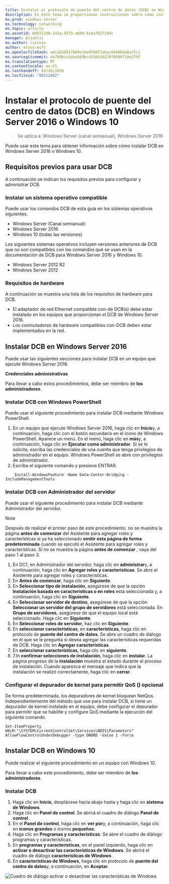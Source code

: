 ```yaml
---
title: Instalar el protocolo de puente del centro de datos (DCB) en Windows Server o en el cliente
description: En este tema se proporcionan instrucciones sobre cómo instalar el protocolo de puente del centro de datos en Windows Server o en el cliente de Windows.
ms.prod: windows-server
ms.technology: networking
ms.topic: article
ms.assetid: b89213d8-143a-45f3-a609-bc6a7027204c
manager: brianlic
ms.author: lizross
author: eross-msft
ms.openlocfilehash: edca8269178d9e1de9f8d57abac04400da0ac5c1
ms.sourcegitcommit: da7b9bce1eba369bcd156639276f6899714e279f
ms.translationtype: MT
ms.contentlocale: es-ES
ms.lasthandoff: 03/26/2020
ms.locfileid: "80312802"
---
```

# <a name="install-data-center-bridging-dcb-in-windows-server-2016-or-windows-10"></a>Instalar el protocolo de puente del centro de datos \(DCB\) en Windows Server 2016 o Windows 10

>Se aplica a: Windows Server (canal semianual), Windows Server 2016

Puede usar este tema para obtener información sobre cómo instalar DCB en Windows Server 2016 o Windows 10.

## <a name="prerequisites-for-using-dcb"></a>Requisitos previos para usar DCB

A continuación se indican los requisitos previos para configurar y administrar DCB.

### <a name="install-a-compatible-operating-system"></a>Instalar un sistema operativo compatible

Puede usar los comandos DCB de esta guía en los sistemas operativos siguientes.

- Windows Server (Canal semianual)
- Windows Server 2016
- Windows 10 \(todas las versiones\)

Los siguientes sistemas operativos incluyen versiones anteriores de DCB que no son compatibles con los comandos que se usan en la documentación de DCB para Windows Server 2016 y Windows 10.

- Windows Server 2012 R2
- Windows Server 2012

###  <a name="hardware-requirements"></a>Requisitos de hardware

A continuación se muestra una lista de los requisitos de hardware para DCB.

- El adaptador de red Ethernet compatible con\-de DCB\(s\) debe estar instalado en los equipos que proporcionan el DCB de Windows Server 2016.
- Los conmutadores de hardware compatibles con\-DCB deben estar implementados en la red.


## <a name="install-dcb-in-windows-server-2016"></a>Instalar DCB en Windows Server 2016

Puede usar las siguientes secciones para instalar DCB en un equipo que ejecute Windows Server 2016.

**Credenciales administrativas**

Para llevar a cabo estos procedimientos, debe ser miembro de **los administradores**.

### <a name="install-dcb-using-windows-powershell"></a>Instalar DCB con Windows PowerShell

Puede usar el siguiente procedimiento para instalar DCB mediante Windows PowerShell.

1. En un equipo que ejecute Windows Server 2016, haga clic en **Inicio**y, a continuación, haga clic con el botón secundario en el icono de Windows PowerShell. Aparece un menú. En el menú, haga clic en **más**y, a continuación, haga clic en **Ejecutar como administrador**. Si se le solicita, escriba las credenciales de una cuenta que tenga privilegios de administrador en el equipo. Windows PowerShell se abre con privilegios de administrador.
2. Escriba el siguiente comando y presione ENTRAR.

````
    Install-WindowsFeature -Name Data-Center-Bridging -IncludeManagementTools
````

### <a name="install-dcb-using-server-manager"></a>Instalar DCB con Administrador del servidor

Puede usar el siguiente procedimiento para instalar DCB mediante Administrador del servidor.

>[!NOTE]
>Después de realizar el primer paso de este procedimiento, no se muestra la página **antes de comenzar** del Asistente para agregar roles y características si ya ha seleccionado **omitir esta página de forma predeterminada** cuando se ejecutó el Asistente para agregar roles y características. Si no se muestra la página **antes de comenzar** , vaya del paso 1 al paso 3.

1. En DC1, en Administrador del servidor, haga clic en **administrar**y, a continuación, haga clic en **Agregar roles y características**. Se abre el Asistente para agregar roles y características.
2. En **Antes de comenzar**, haga clic en **Siguiente**.
3. En **Seleccionar tipo de instalación**, asegúrese de que la opción **Instalación basada en características o en roles** está seleccionada y, a continuación, haga clic en **Siguiente**.
4. En **Seleccionar servidor de destino**, asegúrese de que la opción **Seleccionar un servidor del grupo de servidores** está seleccionada. En **Grupo de servidores**, asegúrese de que el equipo local está seleccionado. Haga clic en **Siguiente**.
5. En **Seleccionar roles de servidor**, haz clic en **Siguiente**.
6. En **seleccionar características**, en **características**, haga clic en protocolo de **puente del centro de datos**. Se abre un cuadro de diálogo en el que se le pregunta si desea agregar las características requeridas de DCB. Haga clic en **Agregar características**.
7. En **seleccionar características**, haga clic en **siguiente**. 
8. 7.In **confirmar selecciones de instalación**, haga clic en **instalar**. La página progreso de la **instalación** muestra el estado durante el proceso de instalación. Cuando aparezca el mensaje que indica que la instalación se realizó correctamente, haga clic en **cerrar**.

### <a name="configure-the-kernel-debugger-to-allow-qos-optional"></a>Configurar el depurador de kernel para permitir QoS \(\) opcional

 De forma predeterminada, los depuradores de kernel bloquean NetQos. Independientemente del método que use para instalar DCB, si tiene un depurador de kernel instalado en el equipo, debe configurar el depurador para permitir que se habilite y configure QoS mediante la ejecución del siguiente comando.

````
Set-ItemProperty HKLM:"\SYSTEM\CurrentControlSet\Services\NDIS\Parameters" AllowFlowControlUnderDebugger -type DWORD -Value 1 -Force
````

## <a name="install-dcb-in-windows-10"></a>Instalar DCB en Windows 10

Puede realizar el siguiente procedimiento en un equipo con Windows 10.

Para llevar a cabo este procedimiento, debe ser miembro de **los administradores**.

### <a name="install-dcb"></a>Instalar DCB

1. Haga clic en **Inicio**, desplácese hacia abajo hasta y haga clic en **sistema de Windows**.
2. Haga clic en **Panel de control**. Se abrirá el cuadro de diálogo **Panel de control** .
3. En el **Panel de control**, haga clic en **ver por**y, a continuación, haga clic en **iconos grandes** o iconos **pequeños**.
4. Haga clic en **Programas y características**. Se abre el cuadro de diálogo programas y características.
5. En **programas y características**, en el panel izquierdo, haga clic en **activar o desactivar las características de Windows**. Se abrirá el cuadro de diálogo **características de Windows** .
6. En **características de Windows**, haga clic en protocolo de **puente del centro de datos**y, a continuación, en **Aceptar**.

![Cuadro de diálogo activar o desactivar las características de Windows](../../media/Dcb-Scripting/Dcb-Scripting.jpg)


